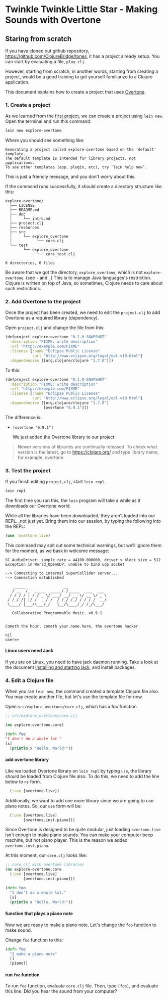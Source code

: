 Twinkle Twinkle Little Star - Making Sounds with Overtone
=================================================

Staring from scratch
---------------------

If you have cloned out github repository,
https://github.com/ClojureBridge/tones,
it has a project already setup.
You can start by evaluating a file, `play.clj`.

However, starting from scratch, in another words, starting from
creating a project, would be a good training to get yourself
familiarize to a Clojure application. 

This document explains how to create a project that uses [Overtone](https://github.com/overtone/overtone).

### 1. Create a project

As we learned from the
[first project](https://github.com/ClojureBridge/drawing/blob/master/curriculum/first-program.md#create-a-project),
we can create a project using `lein new`. Open the terminal and run this command:

```bash
lein new explore-overtone
```

Where you should see something like:

    Generating a project called explore-overtone based on the 'default' template.
    The default template is intended for library projects, not applications.
    To see other templates (app, plugin, etc), try `lein help new`.

This is just a friendly message, and you don't worry about this.

If the command runs successfully, it should create a directory structure like this:

```
explore-overtone/
  ├── LICENSE
  ├── README.md
  ├── doc
  │     └── intro.md
  ├── project.clj
  ├── resources
  ├── src
  │     └── explore_overtone
  │           └── core.clj
  └── test
        └── explore_overtone
              └── core_test.clj

6 directories, 6 files
```

Be aware that we got the directory, `explore_overtone`, which is not
`explore-overtone`. (see `-` and `_`)
This is to manage Java languages's restriction. Clojure is written on
top of Java, so sometimes, Clojure needs to care about such restrictions.


### 2. Add Overtone to the project

Once the project has been created, we need to edit the
`project.clj` to add Overtone as a required library (dependency).

Open `project.clj` and change the file from this:

```clojure
(defproject explore-overtone "0.1.0-SNAPSHOT"
  :description "FIXME: write description"
  :url "http://example.com/FIXME"
  :license {:name "Eclipse Public License"
            :url "http://www.eclipse.org/legal/epl-v10.html"}
  :dependencies [[org.clojure/clojure "1.7.0"]])
```

To this:

```clojure
(defproject explore-overtone "0.1.0-SNAPSHOT"
  :description "FIXME: write description"
  :url "http://example.com/FIXME"
  :license {:name "Eclipse Public License"
            :url "http://www.eclipse.org/legal/epl-v10.html"}
  :dependencies [[org.clojure/clojure "1.7.0"]
                 [overtone "0.9.1"]])
```

The difference is:

* `[overtone "0.9.1"]`

    We just added the Overtone library to our project


> Newer versions of libraries are continually released.
> To check what version is the latest,  go to https://clojars.org/ and
> type library name, for example, overtone.


### 3. Test the project

If you finish editing `project,clj`, start `lein repl`.

```bash
lein repl
```

The first time you run this, the `lein` program will take a while as
it downloads our Overtone world.

While all the libraries have been downloaded, they aren’t loaded into
our REPL&#x2026;not just yet. Bring them into our session, by typing the
following into the REPL:

```clojure
(use 'overtone.live)
```

This command may spit out some technical warnings, but we’ll ignore
them for the moment, as we bask in welcome message:

    SC_AudioDriver: sample rate = 44100.000000, driver's block size = 512
    Exception in World_OpenUDP: unable to bind udp socket

    --> Connecting to internal SuperCollider server...
    --> Connection established

        _____                 __
       / __  /_  _____  _____/ /_____  ____  ___
      / / / / | / / _ \/ ___/ __/ __ \/ __ \/ _ \
     / /_/ /| |/ /  __/ /  / /_/ /_/ / / / /  __/
     \____/ |___/\___/_/   \__/\____/_/ /_/\___/

       Collaborative Programmable Music. v0.9.1


    Cometh the hour, cometh your.name.here, the overtone hacker.

    nil
    user=>

#### Linux users need Jack

If you are on Linux, you need to have jack daemon running. Take a
look at the document
[Installing and starting jack](http://github.com/overtone/overtone/wiki/Installing-and-starting-jack),
and install packages.


### 4. Edit a Clojure file

When you ran `lein new`, the command created a template Clojure file
also. You may create another file, but let's use the template file for
now.


Open `src/explore_overtone/core.clj`, which has a foo function.

```clojure
;; src/explore_overtone/core.clj

(ns explore-overtone.core)

(defn foo
"I don't do a whole lot."
[x]
  (println x "Hello, World!"))
```

#### add overtone library

Like we loaded Overtone library on `lein repl` by typing `use`,
the library should be loaded from Clojure file also.
To do this, we need to add the line below to `ns` form.

```clojure
  (:use [overtone.live])
```

Additionally, we want to add one more library since we are going to
use piano notes. So, our `use` form will be:

```clojure
  (:use [overtone.live]
        [overtone.inst.piano]))
```

Since Overtone is designed to be quite modular, just loading
`overtone.live` isn't enough to make piano sounds.
You can make your computer beep machine, but not piano player.
This is the reason we added `overtone.inst.piano`.

At this moment, our `core.clj` looks like:

```clojure.clj
;; core.clj with overtone libraries
(ns explore-overtone.core
  (:use [overtone.live]
        [overtone.inst.piano]))

(defn foo
  "I don't do a whole lot."
  [x]
  (println x "Hello, World!"))
```

#### function that plays a piano note

Now we are ready to make a piano note.
Let's change the `foo` function to make sound.

Change `foo` function to this:

```clojure
(defn foo
  "I make a piano note"
  []
  (piano))
```

#### run `foo` function

To run `foo` function, evaluate `core.clj` file.
Then, type `(foo)`, and evaluate this line.
Did you hear the sound from your computer?
